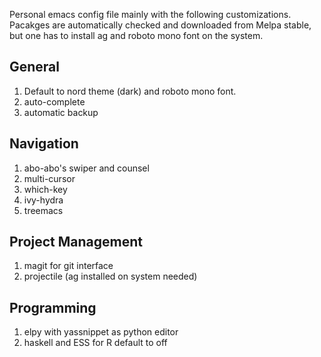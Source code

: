 Personal emacs config file mainly with the following customizations. Pacakges are automatically checked and downloaded from Melpa stable, but one has to install ag and roboto mono font on the system.

## General
1. Default to nord theme (dark) and roboto mono font.
2. auto-complete
3. automatic backup

## Navigation
1. abo-abo's swiper and counsel
2. multi-cursor
3. which-key
4. ivy-hydra
5. treemacs

## Project Management
1. magit for git interface
2. projectile (ag installed on system needed)

## Programming
1. elpy with yassnippet as python editor
2. haskell and ESS for R default to off
